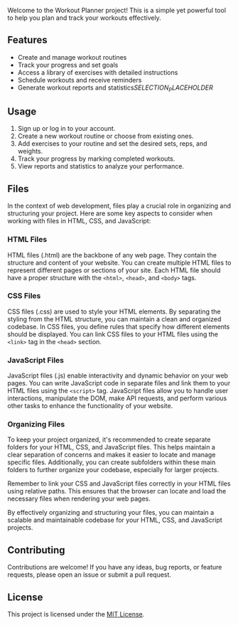 Welcome to the Workout Planner project! This is a simple yet powerful tool to help you plan and track your workouts effectively.

## Features

- Create and manage workout routines
- Track your progress and set goals
- Access a library of exercises with detailed instructions
- Schedule workouts and receive reminders
- Generate workout reports and statistics$SELECTION_PLACEHOLDER$

## Usage

1. Sign up or log in to your account.
2. Create a new workout routine or choose from existing ones.
3. Add exercises to your routine and set the desired sets, reps, and weights.
4. Track your progress by marking completed workouts.
5. View reports and statistics to analyze your performance.


## Files

In the context of web development, files play a crucial role in organizing and structuring your project. Here are some key aspects to consider when working with files in HTML, CSS, and JavaScript:

### HTML Files

HTML files (.html) are the backbone of any web page. They contain the structure and content of your website. You can create multiple HTML files to represent different pages or sections of your site. Each HTML file should have a proper structure with the `<html>`, `<head>`, and `<body>` tags.

### CSS Files

CSS files (.css) are used to style your HTML elements. By separating the styling from the HTML structure, you can maintain a clean and organized codebase. In CSS files, you define rules that specify how different elements should be displayed. You can link CSS files to your HTML files using the `<link>` tag in the `<head>` section.

### JavaScript Files

JavaScript files (.js) enable interactivity and dynamic behavior on your web pages. You can write JavaScript code in separate files and link them to your HTML files using the `<script>` tag. JavaScript files allow you to handle user interactions, manipulate the DOM, make API requests, and perform various other tasks to enhance the functionality of your website.

### Organizing Files

To keep your project organized, it's recommended to create separate folders for your HTML, CSS, and JavaScript files. This helps maintain a clear separation of concerns and makes it easier to locate and manage specific files. Additionally, you can create subfolders within these main folders to further organize your codebase, especially for larger projects.

Remember to link your CSS and JavaScript files correctly in your HTML files using relative paths. This ensures that the browser can locate and load the necessary files when rendering your web pages.

By effectively organizing and structuring your files, you can maintain a scalable and maintainable codebase for your HTML, CSS, and JavaScript projects.

## Contributing

Contributions are welcome! If you have any ideas, bug reports, or feature requests, please open an issue or submit a pull request.

## License

This project is licensed under the [MIT License](LICENSE).
